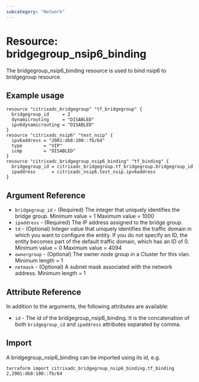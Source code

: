 ```yaml
---
subcategory: "Network"
---
```


# Resource: bridgegroup_nsip6_binding

The bridgegroup_nsip6_binding resource is used to bind nsip6 to bridgegroup resource.


## Example usage

```hcl
resource "citrixadc_bridgegroup" "tf_bridgegroup" {
  bridgegroup_id     = 2
  dynamicrouting     = "DISABLED"
  ipv6dynamicrouting = "DISABLED"
}
resource "citrixadc_nsip6" "test_nsip" {
  ipv6address = "2001:db8:100::fb/64"
  type        = "VIP"
  icmp        = "DISABLED"
}
resource "citrixadc_bridgegroup_nsip6_binding" "tf_binding" {
  bridgegroup_id = citrixadc_bridgegroup.tf_bridgegroup.bridgegroup_id
  ipaddress      = citrixadc_nsip6.test_nsip.ipv6address
}
```


## Argument Reference

* `bridgegroup_id` - (Required) The integer that uniquely identifies the bridge group. Minimum value =  1 Maximum value =  1000
* `ipaddress` - (Required) The IP address assigned to the  bridge group.
* `td` - (Optional) Integer value that uniquely identifies the traffic domain in which you want to configure the entity. If you do not specify an ID, the entity becomes part of the default traffic domain, which has an ID of 0. Minimum value =  0 Maximum value =  4094
* `ownergroup` - (Optional) The owner node group in a Cluster for this vlan. Minimum length =  1
* `netmask` - (Optional) A subnet mask associated with the network address. Minimum length =  1


## Attribute Reference

In addition to the arguments, the following attributes are available:

* `id` - The id of the bridgegroup_nsip6_binding. It is the concatenation of both `bridgegroup_id` and `ipaddress` attributes separated by comma.


## Import

A bridgegroup_nsip6_binding can be imported using its id, e.g.

```shell
terraform import citrixadc_bridgegroup_nsip6_binding.tf_binding 2,2001:db8:100::fb/64
```
